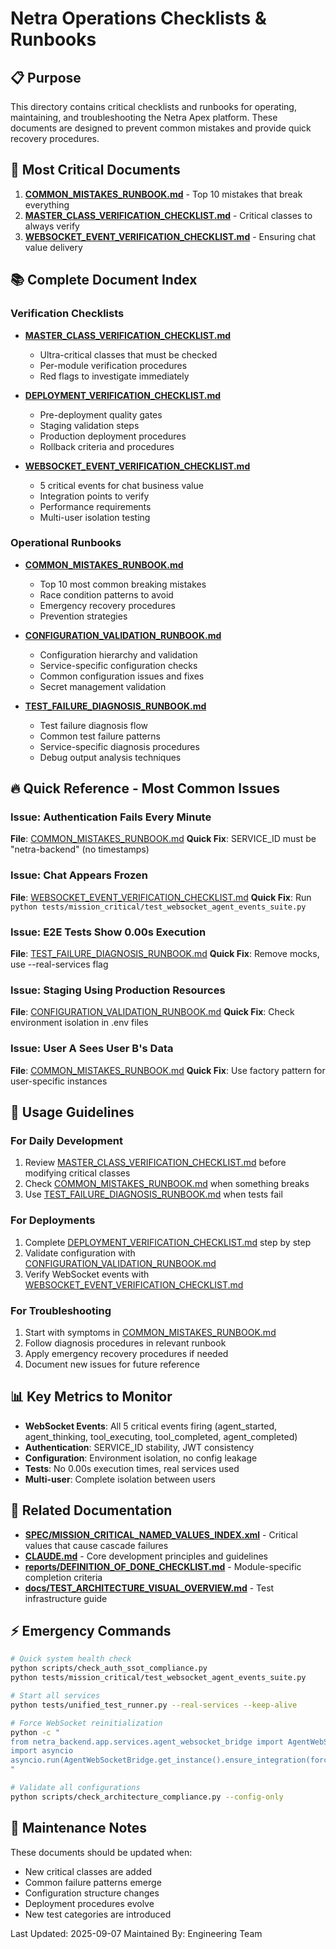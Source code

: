 # Netra Operations Checklists & Runbooks

## 📋 Purpose
This directory contains critical checklists and runbooks for operating, maintaining, and troubleshooting the Netra Apex platform. These documents are designed to prevent common mistakes and provide quick recovery procedures.

## 🚨 Most Critical Documents

1. **[COMMON_MISTAKES_RUNBOOK.md](./COMMON_MISTAKES_RUNBOOK.md)** - Top 10 mistakes that break everything
2. **[MASTER_CLASS_VERIFICATION_CHECKLIST.md](./MASTER_CLASS_VERIFICATION_CHECKLIST.md)** - Critical classes to always verify
3. **[WEBSOCKET_EVENT_VERIFICATION_CHECKLIST.md](./WEBSOCKET_EVENT_VERIFICATION_CHECKLIST.md)** - Ensuring chat value delivery

## 📚 Complete Document Index

### Verification Checklists
- **[MASTER_CLASS_VERIFICATION_CHECKLIST.md](./MASTER_CLASS_VERIFICATION_CHECKLIST.md)**
  - Ultra-critical classes that must be checked
  - Per-module verification procedures
  - Red flags to investigate immediately
  
- **[DEPLOYMENT_VERIFICATION_CHECKLIST.md](./DEPLOYMENT_VERIFICATION_CHECKLIST.md)**
  - Pre-deployment quality gates
  - Staging validation steps
  - Production deployment procedures
  - Rollback criteria and procedures
  
- **[WEBSOCKET_EVENT_VERIFICATION_CHECKLIST.md](./WEBSOCKET_EVENT_VERIFICATION_CHECKLIST.md)**
  - 5 critical events for chat business value
  - Integration points to verify
  - Performance requirements
  - Multi-user isolation testing

### Operational Runbooks
- **[COMMON_MISTAKES_RUNBOOK.md](./COMMON_MISTAKES_RUNBOOK.md)**
  - Top 10 most common breaking mistakes
  - Race condition patterns to avoid
  - Emergency recovery procedures
  - Prevention strategies
  
- **[CONFIGURATION_VALIDATION_RUNBOOK.md](./CONFIGURATION_VALIDATION_RUNBOOK.md)**
  - Configuration hierarchy and validation
  - Service-specific configuration checks
  - Common configuration issues and fixes
  - Secret management validation
  
- **[TEST_FAILURE_DIAGNOSIS_RUNBOOK.md](./TEST_FAILURE_DIAGNOSIS_RUNBOOK.md)**
  - Test failure diagnosis flow
  - Common test failure patterns
  - Service-specific diagnosis procedures
  - Debug output analysis techniques

## 🔥 Quick Reference - Most Common Issues

### Issue: Authentication Fails Every Minute
**File**: [COMMON_MISTAKES_RUNBOOK.md](./COMMON_MISTAKES_RUNBOOK.md#1-service_id-with-timestamps)
**Quick Fix**: SERVICE_ID must be "netra-backend" (no timestamps)

### Issue: Chat Appears Frozen
**File**: [WEBSOCKET_EVENT_VERIFICATION_CHECKLIST.md](./WEBSOCKET_EVENT_VERIFICATION_CHECKLIST.md)
**Quick Fix**: Run `python tests/mission_critical/test_websocket_agent_events_suite.py`

### Issue: E2E Tests Show 0.00s Execution
**File**: [TEST_FAILURE_DIAGNOSIS_RUNBOOK.md](./TEST_FAILURE_DIAGNOSIS_RUNBOOK.md#1-e2e-test-shows-000s-execution)
**Quick Fix**: Remove mocks, use --real-services flag

### Issue: Staging Using Production Resources
**File**: [CONFIGURATION_VALIDATION_RUNBOOK.md](./CONFIGURATION_VALIDATION_RUNBOOK.md#issue-2-wrong-environment-urls)
**Quick Fix**: Check environment isolation in .env files

### Issue: User A Sees User B's Data
**File**: [COMMON_MISTAKES_RUNBOOK.md](./COMMON_MISTAKES_RUNBOOK.md#5-shared-state-between-users)
**Quick Fix**: Use factory pattern for user-specific instances

## 🎯 Usage Guidelines

### For Daily Development
1. Review [MASTER_CLASS_VERIFICATION_CHECKLIST.md](./MASTER_CLASS_VERIFICATION_CHECKLIST.md) before modifying critical classes
2. Check [COMMON_MISTAKES_RUNBOOK.md](./COMMON_MISTAKES_RUNBOOK.md) when something breaks
3. Use [TEST_FAILURE_DIAGNOSIS_RUNBOOK.md](./TEST_FAILURE_DIAGNOSIS_RUNBOOK.md) when tests fail

### For Deployments
1. Complete [DEPLOYMENT_VERIFICATION_CHECKLIST.md](./DEPLOYMENT_VERIFICATION_CHECKLIST.md) step by step
2. Validate configuration with [CONFIGURATION_VALIDATION_RUNBOOK.md](./CONFIGURATION_VALIDATION_RUNBOOK.md)
3. Verify WebSocket events with [WEBSOCKET_EVENT_VERIFICATION_CHECKLIST.md](./WEBSOCKET_EVENT_VERIFICATION_CHECKLIST.md)

### For Troubleshooting
1. Start with symptoms in [COMMON_MISTAKES_RUNBOOK.md](./COMMON_MISTAKES_RUNBOOK.md)
2. Follow diagnosis procedures in relevant runbook
3. Apply emergency recovery procedures if needed
4. Document new issues for future reference

## 📊 Key Metrics to Monitor

- **WebSocket Events**: All 5 critical events firing (agent_started, agent_thinking, tool_executing, tool_completed, agent_completed)
- **Authentication**: SERVICE_ID stability, JWT consistency
- **Configuration**: Environment isolation, no config leakage
- **Tests**: No 0.00s execution times, real services used
- **Multi-user**: Complete isolation between users

## 🔗 Related Documentation

- **[SPEC/MISSION_CRITICAL_NAMED_VALUES_INDEX.xml](../SPEC/MISSION_CRITICAL_NAMED_VALUES_INDEX.xml)** - Critical values that cause cascade failures
- **[CLAUDE.md](../CLAUDE.md)** - Core development principles and guidelines
- **[reports/DEFINITION_OF_DONE_CHECKLIST.md](../reports/DEFINITION_OF_DONE_CHECKLIST.md)** - Module-specific completion criteria
- **[docs/TEST_ARCHITECTURE_VISUAL_OVERVIEW.md](../docs/TEST_ARCHITECTURE_VISUAL_OVERVIEW.md)** - Test infrastructure guide

## ⚡ Emergency Commands

```bash
# Quick system health check
python scripts/check_auth_ssot_compliance.py
python tests/mission_critical/test_websocket_agent_events_suite.py

# Start all services
python tests/unified_test_runner.py --real-services --keep-alive

# Force WebSocket reinitialization
python -c "
from netra_backend.app.services.agent_websocket_bridge import AgentWebSocketBridge
import asyncio
asyncio.run(AgentWebSocketBridge.get_instance().ensure_integration(force_reinit=True))
"

# Validate all configurations
python scripts/check_architecture_compliance.py --config-only
```

## 📝 Maintenance Notes

These documents should be updated when:
- New critical classes are added
- Common failure patterns emerge
- Configuration structure changes
- Deployment procedures evolve
- New test categories are introduced

Last Updated: 2025-09-07
Maintained By: Engineering Team